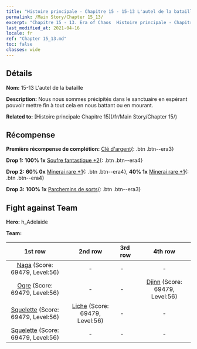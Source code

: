 ```yaml
---
title: "Histoire principale - Chapitre 15 - 15-13 L'autel de la bataille"
permalink: /Main Story/Chapter 15_13/
excerpt: "Chapitre 15 - 13. Era of Chaos  Histoire principale - Chapitre 15_13. 15-13 L'autel de la bataille"
last_modified_at: 2021-04-16
locale: fr
ref: "Chapter 15_13.md"
toc: false
classes: wide
---
```


## Détails

 **Nom:** 15-13 L'autel de la bataille

 **Description:** Nous nous sommes précipités dans le sanctuaire en espérant pouvoir mettre fin à tout cela en nous battant ou en mourant.

 **Related to:** [Histoire principale Chapitre 15](/fr/Main Story/Chapter 15/)

## Récompense

 **Première récompense de complétion:** [Clé d'argent](/fr/Items/con_693/){: .btn .btn--era3}

 **Drop 1:** **100% 1x** [Soufre fantastique +2](/fr/Items/mat_50/){: .btn .btn--era4}

 **Drop 2:** **60% 0x** [Minerai rare +1](/fr/Items/mat_40/){: .btn .btn--era4}, **40% 1x** [Minerai rare +1](/fr/Items/mat_40/){: .btn .btn--era4}

 **Drop 3:** **100% 1x** [Parchemins de sorts](/fr/Items/con_694/){: .btn .btn--era3}


## Fight against Team
 **Hero:** h_Adelaide

 **Team:**


  | 1st row | 2nd row | 3rd row | 4th row |
  |:----:|:----:|:----|:----:|
  | [Naga](/fr/units/Naga/) (Score: 69479, Level:56)  | - | - | - |
  | [Ogre](/fr/units/Ogre/) (Score: 69479, Level:56)  | - | - | [Djinn](/fr/units/Genie/) (Score: 69479, Level:56)  |
  | [Squelette](/fr/units/Skeleton/) (Score: 69479, Level:56)  | [Liche](/fr/units/Lich/) (Score: 69479, Level:56)  | - | - |
  | [Squelette](/fr/units/Skeleton/) (Score: 69479, Level:56)  | - | - | - |


